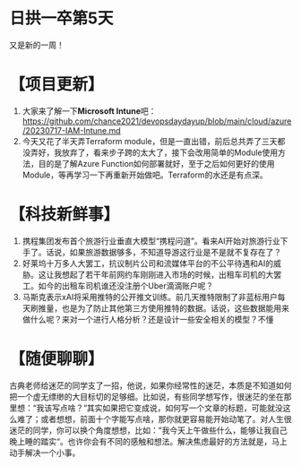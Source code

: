 # 日拱一卒第5天
又是新的一周！

# 【项目更新】
1. 大家来了解一下**Microsoft Intune**吧：https://github.com/chance2021/devopsdaydayup/blob/main/cloud/azure/20230717-IAM-Intune.md  
2. 今天又花了半天弄Terraform module，但是一直出错，前后总共弄了三天都没弄好，我放弃了，看来步子跨的太大了，接下会改用简单的Module使用方法，目的是了解Azure Function如何部署就好，至于之后如何更好的使用Module，等再学习一下再重新开始做吧。Terraform的水还是有点深。
   
# 【科技新鲜事】
1. 携程集团发布首个旅游行业垂直大模型“携程问道”。看来AI开始对旅游行业下手了。话说，如果旅游数据够多，不知道导游这行业是不是就不复存在了？
2. 好莱坞十万多人大罢工，抗议制片公司和流媒体平台的不公平待遇和AI的威胁。这让我想起了若干年前网约车刚刚进入市场的时候，出租车司机的大罢工。如今的出租车司机谁还没注册个Uber滴滴账户呢？
3. 马斯克表示xAI将采用推特的公开推文训练。前几天推特限制了非蓝标用户每天刷推量，也是为了防止其他第三方使用推特的数据。话说，这些数据能用来做什么呢？来对一个进行人格分析？还是设计一些安全相关的模型？不懂


# 【随便聊聊】
古典老师给迷茫的同学支了一招，他说，如果你经常性的迷茫，本质是不知道如何把一个虚无缥缈的大目标切的足够细。比如说，有些同学想写作，很迷茫的坐在那里想：“我该写点啥？“其实如果把它变成说，如何写一个文章的标题，可能就没这么难了；或者想想，前面十个字能写点啥，那你就更容易能开始动笔了。对人生很迷茫的同学，你可以换个角度想想，比如：”我今天上午做些什么，能够让我自己晚上睡的踏实“。也许你会有不同的感触和想法。解决焦虑最好的方法就是，马上动手解决一个小事。